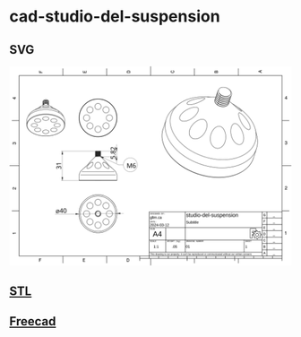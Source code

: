 # cad-studio-del-suspension

## SVG

![](./studio-del-suspension.svg)

## [STL](./studio-del-suspension-Compound.stl)

## [Freecad](./studio-del-suspension.FCStd)